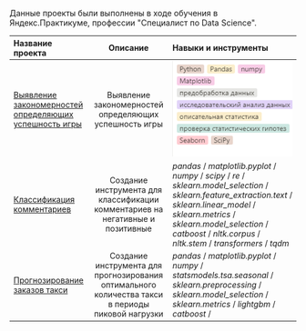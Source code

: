Данные проекты были выполнены в ходе обучения в Яндекс.Практикуме, профессии "Специалист по Data Science".

| Название проекта | Описание | Навыки и инструменты | 
| :---------------------- | :----------------------: | :---------------------- |
| [Выявление закономерностей определяющих успешность игры](Изучение_закономерностей_определяющих_успешность_игр) | Выявление закономерностей определяющих успешность игры | ![Иллюстрация к проекту](https://github.com/tarleproton/data_science_praktikum/raw/main/image/img1.bmp) |
| [Классификация комментариев](Классификация_комментариев) | Создание инструмента для классификации комментариев на негативные и позитивные| *pandas* / *matplotlib.pyplot* /  *numpy* / *scipy* / *re* / *sklearn.model_selection* / *sklearn.feature_extraction.text* / *sklearn.linear_model* / *sklearn.metrics* / *sklearn.model_selection* / *catboost* / *nltk.corpus* / *nltk.stem* / *transformers* / *tqdm*|
| [Прогнозирование заказов такси](Прогнозирование_заказов_такси) | Создание инструмента для прогнозирования оптимального количества такси в периоды пиковой нагрузки| *pandas* / *matplotlib.pyplot* /  *numpy* / *statsmodels.tsa.seasonal* / *sklearn.preprocessing* / *sklearn.model_selection* / *sklearn.metrics* / *lightgbm* / *catboost* /
